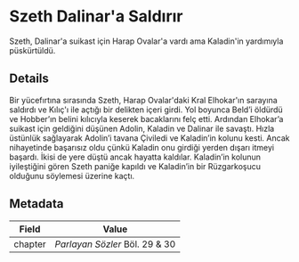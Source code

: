 # Szeth Dalinar'a Saldırır
Szeth, Dalinar'a suikast için Harap Ovalar'a vardı ama Kaladin'in yardımıyla püskürtüldü.

## Details
Bir yücefırtına sırasında Szeth, Harap Ovalar'daki Kral Elhokar'ın sarayına saldırdı ve Kılıç'ı ile açtığı bir delikten içeri girdi. Yol boyunca Beld’i öldürdü ve Hobber’ın belini kılıcıyla keserek bacaklarını felç etti. Ardından Elhokar’a suikast için geldiğini düşünen Adolin, Kaladin ve Dalinar ile savaştı. Hızla üstünlük sağlayarak Adolin’i tavana Çiviledi ve Kaladin’in kolunu kesti. Ancak nihayetinde başarısız oldu çünkü Kaladin onu girdiği yerden dışarı itmeyi başardı. İkisi de yere düştü ancak hayatta kaldılar. Kaladin’in kolunun iyileştiğini gören Szeth paniğe kapıldı ve Kaladin’in bir Rüzgarkoşucu olduğunu söylemesi üzerine kaçtı.

## Metadata
| Field | Value |
| ----- | ----- |
| chapter | *Parlayan Sözler* Böl. 29 & 30 |
